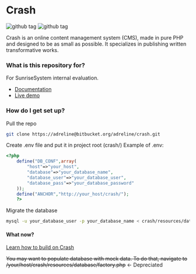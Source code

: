 # Crash #
![github tag](http://niecko.4suns.pl/crash/tag-beta.svg)
![github tag](http://niecko.4suns.pl/crash/tag-stable.svg)

Crash is an online content management system (CMS), made in pure PHP and designed to be as small as possible. It specializes in publishing written transformative works.

### What is this repository for? ###

For SunriseSystem internal evaluation.

* [Documentation](https://maddie-nie.atlassian.net/l/c/zEJqCSvo)
* [Live demo](http://niecko.4suns.pl/crash/)

### How do I get set up? ###
Pull the repo
```bash
git clone https://adreline@bitbucket.org/adreline/crash.git
```
Create .env file and put it in project root (crash/)
Example of .env:
```php
<?php
    define("DB_CONF",array(
        "host"=>"your_host",
        "database"=>"your_database_name",
        "database_user"=>"your_database_user",
        "database_pass"=>"your_database_password"
    ));
    define("ANCHOR","http://your_host/crash/");
    ?>
```
Migrate the database
```bash
mysql -u your_database_user -p your_database_name < crash/resources/database/migrate.sql
```
#### What now? #####
[Learn how to build on Crash](https://maddie-nie.atlassian.net/l/c/prTPb4iP)

~~You may want to populate database with mock data. To do that, navigate to /your/host/crash/resources/database/factory.php~~ <- Depreciated




